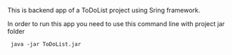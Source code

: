This is backend app of a ToDoList project using Sring framework.

In order to run this app you need to use this command line with project jar folder
```
 java -jar ToDoList.jar
```

